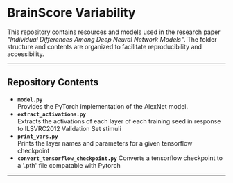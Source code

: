 # **BrainScore Variability**

This repository contains resources and models used in the research paper *"Individual Differences Among Deep Neural Network Models"*. The folder structure and contents are organized to facilitate reproducibility and accessibility.

---

## **Repository Contents**

- **`model.py`**  
  Provides the PyTorch implementation of the AlexNet model.
- **`extract_activations.py`**  
  Extracts the activations of each layer of each training seed in response to ILSVRC2012 Validation Set stimuli
- **`print_vars.py`**  
  Prints the layer names and parameters for a given tensorflow checkpoint
- **`convert_tensorflow_checkpoint.py`**
  Converts a tensorflow checkpoint to a '.pth' file compatable with Pytorch
---
